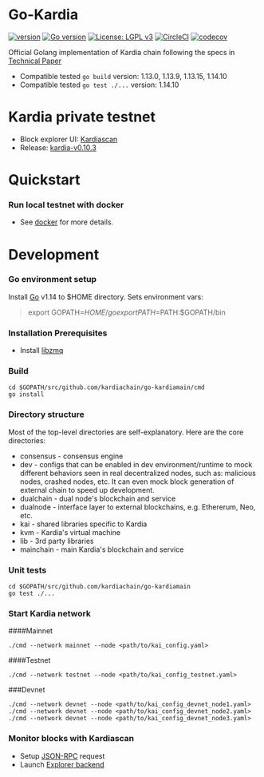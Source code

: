 # Go-Kardia

[![version](https://img.shields.io/github/release/qubyte/rubidium.svg)](https://github.com/kardiachain/go-kardiamain/releases/latest)
[![Go version](https://img.shields.io/badge/go-1.14-blue.svg)](https://github.com/moovweb/gvm)
[![License: LGPL v3](https://img.shields.io/badge/License-LGPL%20v3-blue.svg)](https://www.gnu.org/licenses/lgpl-3.0)
[![CircleCI](https://circleci.com/gh/kardiachain/go-kardiamain.svg?style=shield&circle-token=b35bd6e6d67b307a6bb5966efbfa0297820d6846)](https://circleci.com/gh/kardiachain/go-kardiamain)
[![codecov](https://codecov.io/gh/kardiachain/go-kardiamain/branch/master/graph/badge.svg?token=VuisziC3mg)](https://codecov.io/gh/kardiachain/go-kardiamain)

Official Golang implementation of Kardia chain following the specs in [Technical Paper](http://dl.kardiachain.io/paper.pdf)

- Compatible tested `go build` version: 1.13.0, 1.13.9, 1.13.15, 1.14.10
- Compatible tested `go test ./...` version: 1.14.10

# Kardia private testnet
- Block explorer UI: [Kardiascan](http://explorer.kardiachain.io/)
- Release: [kardia-v0.10.3](https://github.com/kardiachain/go-kardiamain/releases/tag/v0.10.3)


# Quickstart
### Run local testnet with docker
- See [docker](https://github.com/kardiachain/go-kardiamain/tree/master/docker) for more details.

# Development
### Go environment setup
Install [Go](https://golang.org/doc/install) v1.14 to $HOME directory. Sets environment vars:  
> export GOPATH=$HOME/go  
> export PATH=$PATH:$GOPATH/bin

### Installation Prerequisites
* Install [libzmq](https://github.com/zeromq/libzmq) 

### Build
```
cd $GOPATH/src/github.com/kardiachain/go-kardiamain/cmd
go install
```

### Directory structure
Most of the top-level directories are self-explanatory. Here are the core directories:
* consensus - consensus engine
* dev - configs that can be enabled in dev environment/runtime to mock different behaviors seen in real decentralized nodes, such as: malicious nodes, crashed nodes, etc. It can even mock block generation of external chain to speed up development.
* dualchain - dual node's blockchain and service
* dualnode - interface layer to external blockchains, e.g. Ethererum, Neo, etc.
* kai - shared libraries specific to Kardia
* kvm - Kardia's virtual machine
* lib - 3rd party libraries
* mainchain - main Kardia's blockchain and service

### Unit tests
```
cd $GOPATH/src/github.com/kardiachain/go-kardiamain
go test ./...
```

### Start Kardia network

####Mainnet
```
./cmd --network mainnet --node <path/to/kai_config.yaml>
```
####Testnet
```
./cmd --network testnet --node <path/to/kai_config_testnet.yaml>
```
###Devnet
```
./cmd --network devnet --node <path/to/kai_config_devnet_node1.yaml>
./cmd --network devnet --node <path/to/kai_config_devnet_node2.yaml>
./cmd --network devnet --node <path/to/kai_config_devnet_node3.yaml>
```

### Monitor blocks with Kardiascan
- Setup [JSON-RPC](https://github.com/kardiachain/go-kardiamain/tree/master/rpc) request
- Launch [Explorer backend](https://github.com/kardiachain/explorer-backend)
